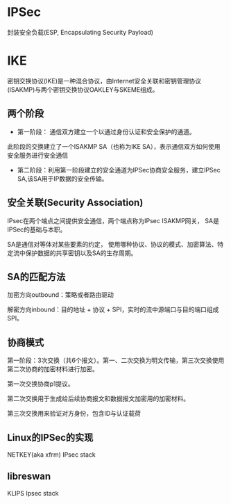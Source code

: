 # IPSec





封装安全负载(ESP, Encapsulating Security Payload)





IKE
===

密钥交换协议(IKE)是一种混合协议，由Internet安全关联和密钥管理协议(ISAKMP)与两个密钥交换协议OAKLEY与SKEME组成。

两个阶段
-------
* 第一阶段： 通信双方建立一个以通过身份认证和安全保护的通道。

此阶段的交换建立了一个ISAKMP SA（也称为IKE SA），表示通信双方如何使用安全服务进行安全通信

* 第二阶段：利用第一阶段建立的安全通道为IPSec协商安全服务，建立IPSec SA,该SA用于IP数据的安全传输。



安全关联(Security Association)
----------------------------

IPsec在两个端点之间提供安全通信，两个端点称为IPsec ISAKMP网关， SA是IPSec的基础与本职。

 SA是通信对等体对某些要素的约定， 使用哪种协议、协议的模式、加密算法、特定流中保护数据的共享密钥以及SA的生存周期。


SA的匹配方法
-----------

加密方向outbound：策略或者路由驱动

解密方向inbound：目的地址 + 协议 + SPI，实时的流中源端口与目的端口组成SPI。





协商模式
--------

第一阶段：3次交换（共6个报文）。第一、二次交换为明文传输，第三次交换使用第二次协商的加密材料进行加密。

第一次交换协商p1提议。

第二次交换用于生成给后续协商报文和数据报文加密用的加密材料。

第三次交换用来验证对方身份，包含ID与认证载荷




Linux的IPSec的实现
----------------

NETKEY(aka xfrm) IPsec stack


libreswan
---------

KLIPS Ipsec stack